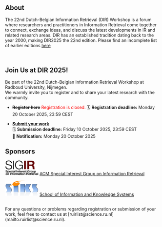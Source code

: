<br>

## About
The 22nd Dutch-Belgian Information Retrieval (DIR) Workshop is a forum where researchers and practitioners in Information Retrieval come together to connect, exchange ideas, and discuss the latest developments in IR and related research areas. DIR has an established tradition dating back to the year 2000, making DIR2025 the 22nd edition. Please find an incomplete list of earlier editions [here](https://www.informatiewetenschap.org/dir-history.html)

<br>

## Join Us at DIR 2025!

Be part of the 22nd Dutch-Belgian Information Retrieval Workshop at Radboud University, Nijmegen.  
We warmly invite you to register and to share your latest research with the community.


- ~~**Register here**~~ <span style="color:red;">Registration is closed.</span>
  🗓️ **Registration deadline:** Monday 20 October 2025, 23:59 CEST  

- [**Submit your work**](https://informagus.nl/dir2025/cfp)  
  🗓️ **Submission deadline:** Friday 10 October 2025, 23:59 CEST  
  🔔 **Notification:** Monday 20 October 2025  

## Sponsors

![SIGIR](logo_sigir.png)
[ACM Special Interest Group on Information Retrieval](https://sigir.org)

![SIKS](logo_siks.png)
[School of Information and Knowledge Systems](https://siks.nl)

<br>
For any questions or problems regarding registration or submission of your work, feel free to contact us at  [ruirlist@science.ru.nl](mailto:ruirlist@science.ru.nl).


